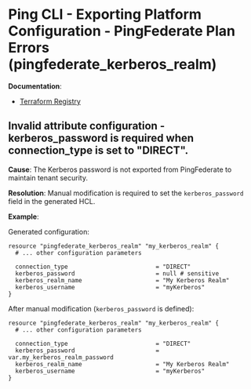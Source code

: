 # Ping CLI - Exporting Platform Configuration - PingFederate Plan Errors (pingfederate_kerberos_realm)

**Documentation**:
- [Terraform Registry](https://registry.terraform.io/providers/pingidentity/pingfederate/latest/docs/resources/kerberos_realm#schema)

## Invalid attribute configuration - kerberos_password is required when connection_type is set to "DIRECT".

**Cause**: The Kerberos password is not exported from PingFederate to maintain tenant security.

**Resolution**: Manual modification is required to set the `kerberos_password` field in the generated HCL.

**Example**:

Generated configuration:
```hcl
resource "pingfederate_kerberos_realm" "my_kerberos_realm" {
  # ... other configuration parameters

  connection_type                         = "DIRECT"
  kerberos_password                       = null # sensitive
  kerberos_realm_name                     = "My Kerberos Realm"
  kerberos_username                       = "myKerberos"
}
```

After manual modification (`kerberos_password` is defined):
```hcl
resource "pingfederate_kerberos_realm" "my_kerberos_realm" {
  # ... other configuration parameters

  connection_type                         = "DIRECT"
  kerberos_password                       = var.my_kerberos_realm_password
  kerberos_realm_name                     = "My Kerberos Realm"
  kerberos_username                       = "myKerberos"
}
```

